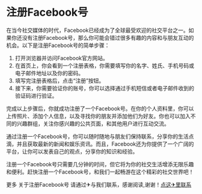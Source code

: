 # 注册Facebook号

在当今社交媒体的时代，Facebook已经成为了全球最受欢迎的社交平台之一。如果你还没有注册Facebook号，那么你可能会错过很多有趣的内容和与朋友互动的机会。以下是注册Facebook号的简单步骤：

1. 打开浏览器并访问Facebook官方网站。
2. 在首页上，你会看到一个注册表格，你需要填写你的名字、姓氏、手机号码或电子邮件地址以及你的密码。
3. 填写完注册表格后，点击“注册”按钮。
4. 接下来，你需要验证你的账号，你可以选择通过手机短信或者电子邮件收到的验证码进行验证。

完成以上步骤后，你就成功注册了一个Facebook号。在你的个人资料里，你可以上传照片、添加个人信息，以及寻找你的朋友并添加他们为好友。你也可以加入不同的兴趣群组，关注你感兴趣的公共页面，和其他用户进行互动交流。

通过注册一个Facebook号，你可以随时随地与朋友们保持联系，分享你的生活点滴，并且获取最新的新闻和娱乐资讯。而且，Facebook还为你提供了一个广阔的平台，让你可以发表自己的观点，分享你的知识和经验。

注册一个Facebook号只需要几分钟的时间，但它将为你的社交生活增添无限乐趣和便利。赶快注册一个Facebook号，和我们一起畅游在这个精彩的社交世界吧！

更多 关于注册Facebook号 请通过✈与我们联系，感谢阅读,谢谢！[点这✈里联系](https://lm.k02.cc)